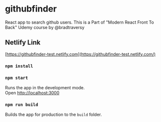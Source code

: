 # githubfinder

React app to search github users. This is a Part of "Modern React Front To Back" Udemy course by @bradtraversy
## Netlify Link
[https://githubfinder-test.netlify.com](https://githubfinder-test.netlify.com/)

### `npm install`

### `npm start`

Runs the app in the development mode.<br>
Open [http://localhost:3000](http://localhost:3000)

### `npm run build`

Builds the app for production to the `build` folder.<br>
